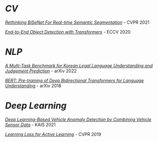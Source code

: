 # *CV*
[*Rethinking BiSeNet For Real-time Semantic Segmentation*](https://hchoi256.github.io/aipapercv/bisenet-rt-ss/) - CVPR 2021

[*End-to-End Object Detection with Transformers*](https://hchoi256.github.io/aipapercv/end-to-end-od-transformer/) - ECCV 2020

# *NLP*
[*A Multi-Task Benchmark for Korean Legal Language Understanding and Judgement Prediction*](https://hchoi256.github.io/ai/ai-paper-ko-legal-nlp/) - arXiv 2022

[*BERT: Pre-training of Deep Bidirectional Transformers for Language Understanding*](https://hchoi256.github.io/nlp/bert-1/) - arXiv 2018

# *Deep Learning*
[*Deep Learning-Based Vehicle Anomaly Detection by Combining Vehicle Sensor Data*](https://hchoi256.github.io/ai/ai-paper-dl-behicle-detection-by-sensor/) - KAIS 2021

[*Learning Loss for Active Learning*](https://hchoi256.github.io/ai/ai-paper-learning-loss-for-active-learning/) - CVPR 2019
